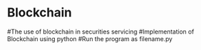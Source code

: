 # Blockchain
#The use of blockchain in securities servicing
#Implementation of Blockchain using python
#Run the program as filename.py
